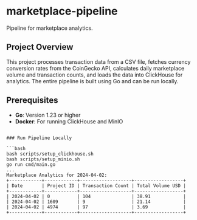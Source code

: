 # marketplace-pipeline

Pipeline for marketplace analytics.

## Project Overview

This project processes transaction data from a CSV file, fetches currency conversion rates from the CoinGecko API, calculates daily marketplace volume and transaction counts, and loads the data into ClickHouse for analytics. The entire pipeline is built using Go and can be run locally.

## Prerequisites

- **Go**: Version 1.23 or higher
- **Docker**: For running ClickHouse and MinIO
```

### Run Pipeline Locally

```bash
bash scripts/setup_clickhouse.sh
bash scripts/setup_minio.sh
go run cmd/main.go
...
Marketplace Analytics for 2024-04-02:
+------------+------------+-------------------+------------------+
| Date       | Project ID | Transaction Count | Total Volume USD |
+------------+------------+-------------------+------------------+
| 2024-04-02 | 0          | 104               | 38.91            |
| 2024-04-02 | 1609       | 9                 | 21.14            |
| 2024-04-02 | 4974       | 97                | 3.69             |
+------------+------------+-------------------+------------------+
```
